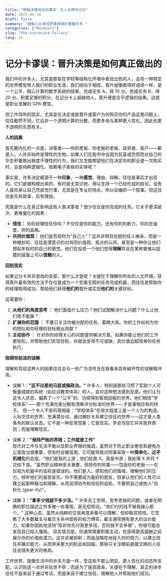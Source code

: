 ```yaml
---
title: "理解决策背后的事实：无人在帮你记分"
date: 2025-05-14
draft: false
summary: "理解人比单纯把事情做好重要的多."
categories: ["Mindsets"]
slug: "the-scorecard-fallacy"
lang: zh
---
```


# **记分卡谬误：晋升决策是如何真正做出的**

我们中的许多人，尤其是那些在学校等结构化环境中表现出色的人，会将一种特定的世界模型带入我们的职业生涯。我们倾向于相信，晋升就像取得好成绩一样，是一个公平、精心计算的数字系统的结果。完成任务 A，得 10 分。完成任务 B，得 20 分。积累足够的积分，在记分卡上超越他人，晋升便是合乎逻辑的结果。这就是职业发展的 GPA 模型。

但工作场所的现实，尤其是在决定谁能晋升或客户为何购买你的产品这类问题上，往往截然不同。它远非一个透明计算的分数，而更多地与某种更人性化，因此也更不透明的东西有关。

**人的因素**

首先要内化的一点是，决策者——你的老板、你老板的老板、投资者、客户——都是人。人并非始终是理性的生物。如果人们在股市中会因为狂喜或恐慌而对自己的毕生积蓄做出极度不理性的行为，我们又怎能期望他们在决定你的职业或一次购买时，会是纯粹逻辑化、依赖电子表格的实体呢？

事实是，许多决定都源于一种**印象**，一种**感觉**。理由、辩解，往往是事后才出现的。它们是被构建出来的，有时是无意识地，用以支持一个已经形成的结论。没有人喜欢承认自己凭直觉行事，尤其是在专业的场合，所以会编织一个叙事。但这往往是先有故事，后有理由。

究竟是什么在真正影响这些人类决策者？很少仅仅是你完成的任务。它关乎更深层次、更难量化的因素：

* **信任：** 你的经理信任你吗？不仅仅是你的能力，还有你的判断力、你的忠诚度、你的品格。
* **共同价值观：** 他们是否视你为"自己人"？这并非明目张胆的任人唯亲，而是一种微妙的、往往是潜意识的对共同价值观、观点的认同，甚至是一种你让他们想起年轻时的自己的感觉。他们在投资一个他们觉得**理解**并且在某种更难以捉摸的层面上可以**信赖**的人。

**回到现实**

如果记分卡并非游戏的全部，那什么才是呢？关键在于理解你所处的人文环境。获得晋升最有效的方法不仅仅是成为一个完美无瑕的任务完成机器，而往往是帮助你的经理取得成功，帮助他们获得**他们的**晋升或实现**他们的**关键目标。

这需要你：

1.  **从他们的角度思考 ：** 他们面临什么压力？他们试图解决什么问题？什么让他们夜不能寐？
2.  **扩展你的范围 ：** 不要只关注你被分配的任务。着眼大局。你的工作如何为你的团队和你经理的目标做出贡献？
3.  **主动协作 ：** 针对你的经理关心的问题提供解决方案。如果你能让他们的工作更轻松，并帮助他们实现目标，你就会变得不可或缺，其价值远超简单的任务执行。

**阻碍你前进的误解**

理解和驾驭这种人的因素往往会与一些广为流传且在我看来具有破坏性的误解相冲突。

* 误解 1：**"这不过是拍马屁或搞政治。"**
许多人，特别是那些习惯了奖励个人可衡量成就的系统（如应试教育体系）的人，会对这种想法感到反感。他们认为这令人厌恶，偏离了一个"公平"的、功绩得到客观回报的世界。他们相信"学校体系"——那个充满完美分数和清晰评分标准的世界——才是事物应有的样子。
但一个令人不安的真相是："学校体系"在很大程度上是一个人为的构造。人际交往的世界，充满潜台词、通过微妙关系建立信任的世界——这才是人类事务的默认状态。它不是一种反常现象；它是现实。学会驾驭它并非放弃原则；而是理解现实。

* 误解 2：**"保持严格的界限；工作就是工作"**  
现代对工作与生活平衡以及职业界限的强调，虽然对于防止职业倦怠和避免办公室政治很重要，但有时会被滥用。它可能导致对同事采取一种**简单化、近乎机械化**的态度。"他们是我的上游；他们给我 X。我是中游；我处理 X 并将 Y 交给下游。"虽然职业精神至关重要，但将你的同事——包括你的老板——仅仅视为机器中的齿轮是错误的。他们是人。感知他们的情绪，理解他们的压力，倾听他们的喜怒哀乐。你不需要成为最好的朋友，但承认他们的人性可以建立起那种融洽和理解，从而润滑协作和信任的齿轮。不要把自己或他人"齿轮化 (gear-ify)"。

* 误解 3：**"拿多少钱就干多少活。"**
许多员工觉得，思考老板的问题，或者在明确的职位描述之外多做一些事情，是无偿劳动。"他们付的钱不够我操心那个。"
这种心态，虽然从纯粹的交易角度来看可以理解，但却极其短视。它忽略了大多数雇主与雇员关系中固有的权力博弈。雇主通常拥有更大的议价能力。如果你固执地坚持"除非你先付我更多钱，否则我不会多做"，你很可能会发现自己陷入僵局。
现实情况是，你通常需要积极主动，在获得更高报酬之前展示你的价值和潜力。这并非被剥削；而是战略性地投入你的努力，以建立信任并展示能力，从而带来更大的机会和回报。那些只关注眼前直接交换的人往往会错失更大的格局。

工作世界，就像生活中的许多方面一样，受这些不那么明显、更人性化的动态所支配。认识到这一点并非玩世不恭；而是为了提高效率。关键在于理解，真正的进步往往不是来自于通过考试，而是来自于建立信任、理解他人并帮助他们成功。